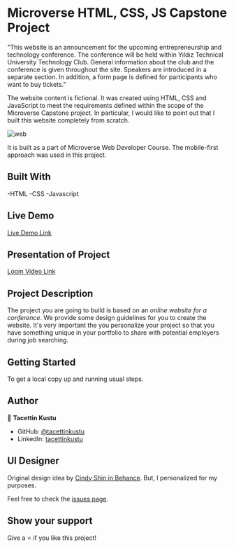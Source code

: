 # Microverse HTML, CSS, JS Capstone Project
"This website is an announcement for the upcoming entrepreneurship and technology conference. The conference will be held within Yıldız Technical University Technology Club. General information about the club and the conference is given throughout the site. Speakers are introduced in a separate section. In addition, a form page is defined for participants who want to buy tickets."

The website content is fictional. It was created using HTML, CSS and JavaScript to meet the requirements defined within the scope of the Microverse Capstone project. In particular, I would like to point out that I built this website completely from scratch.


![web](https://github.com/microverseinc/curriculum-html-css/blob/main/capstone/images/conference_page.png)


It is built as a part of Microverse Web Developer Course. The mobile-first approach was used in this project.

## Built With

-HTML
-CSS
-Javascript


## Live Demo

[Live Demo Link](https://tacettinkustu.github.io/microverse-capstone-1/)

## Presentation of Project

[Loom Video Link](https://www.loom.com/share/a191174d83aa4fceb67c36b660a692ba)

## Project Description

The project you are going to build is based on an *online website for a conference*. We provide some design guidelines for you to create the website. It's very important the you personalize your project so that you have something unique in your portfolio to share with potential employers during job searching.

## Getting Started

To get a local copy up and running usual steps.


## Author
👤 **Tacettin Kustu**

- GitHub: [@tacettinkustu](https://github.com/tacettinkustu)
- LinkedIn: [tacettinkustu](https://www.linkedin.com/in/tacettin-k%C3%BCst%C3%BC-aaba721b5/)

## UI Designer

Original design idea by [Cindy Shin in Behance](https://www.behance.net/adagio07). But, I personalized for my purposes.

Feel free to check the [issues page](../../issues/).

## Show your support

Give a ⭐️ if you like this project!

